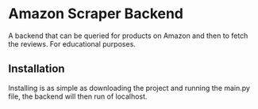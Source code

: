 # Amazon Scraper Backend

A backend that can be queried for products on Amazon and then to fetch the reviews. For educational purposes.


## Installation

Installing is as simple as downloading the project and running the main.py file, the backend will then run of localhost.
